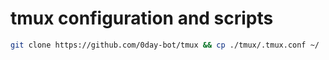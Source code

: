 # tmux configuration and scripts

```bash
git clone https://github.com/0day-bot/tmux && cp ./tmux/.tmux.conf ~/
```
